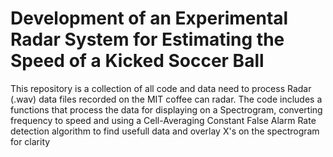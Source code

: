 # Development of an Experimental Radar System for Estimating the Speed of a Kicked Soccer Ball

This repository is a collection of all code and data need to process Radar (.wav) data files recorded on the MIT coffee can radar. The code includes a functions that process the data for displaying on a Spectrogram, converting frequency to speed and using a Cell-Averaging Constant False Alarm Rate detection algorithm to find usefull data and overlay X's on the spectrogram for clarity
